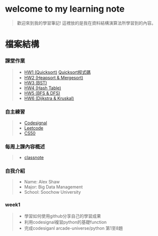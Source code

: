 # welcome to my learning note
> 歡迎來到我的學習筆記! 
> 這裡放的是我在資料結構演算法所學習到的內容。

# 檔案結構
### 課堂作業
> * [HW1 (Quicksort)](HW1)
[Quicksort程式碼](HW1/QuickSort.ipynb)
> * [HW2 (Heapsort & Mergesort)](HW2)
> * [HW3 (BST)](HW3)
> * [HW4 (Hash Table)](HW4)
> * [HW5 (BFS & DFS)](HW5)
> * [HW6 (Dijkstra & Kruskal)](HW6)

### 自主練習
> * [Codesignal](CodeSignal)
> * [Leetcode](Leetcode)
> * [CS50](CS50)
### 每周上課內容概述
> * [classnote](classnote)


### 自我介紹
> * Name: Alex Shaw
> * Major: Big Data Management
> * School: Soochow University  

### week1
> * 學習如何使用github分享自己的學習成果
> * 利用codesignal複習python的基礎function
> * 完成codesiganl arcade-universe/python 第1至8題
